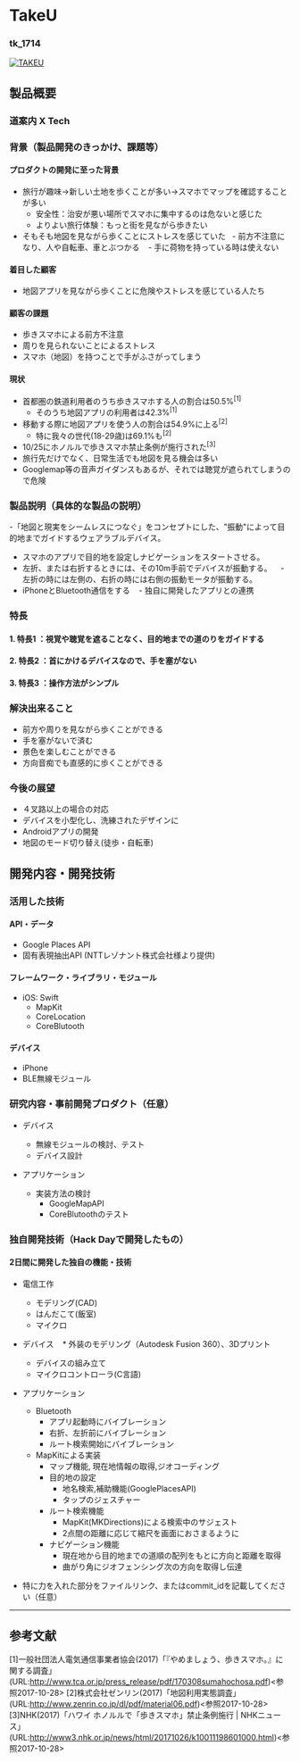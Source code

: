 # TakeU
### tk_1714

[![TAKEU](https://i.gyazo.com/b5cf1973ebdd09e7fc1d69baae456d12.png)](https://www.youtube.com/watch?v=M-oKQlGpmaY)
## 製品概要
### 道案内 X Tech

### 背景（製品開発のきっかけ、課題等）
#### プロダクトの開発に至った背景
- 旅行が趣味→新しい土地を歩くことが多い→スマホでマップを確認することが多い
    - 安全性：治安が悪い場所でスマホに集中するのは危ないと感じた
    - よりよい旅行体験：もっと街を見ながら歩きたい
- そもそも地図を見ながら歩くことにストレスを感じていた
    - 前方不注意になり、人や自転車、車とぶつかる
    - 手に荷物を持っている時は使えない

#### 着目した顧客
- 地図アプリを見ながら歩くことに危険やストレスを感じている人たち

#### 顧客の課題
- 歩きスマホによる前方不注意
- 周りを見られないことによるストレス
- スマホ（地図）を持つことで手がふさがってしまう

#### 現状
- 首都圏の鉄道利用者のうち歩きスマホする人の割合は50.5%<sup>[1]</sup>
    - そのうち地図アプリの利用者は42.3%<sup>[1]</sup>
- 移動する際に地図アプリを使う人の割合は54.9%に上る<sup>[2]</sup>
    - 特に我々の世代(18-29歳)は69.1%も<sup>[2]</sup>
- 10/25にホノルルで歩きスマホ禁止条例が施行された<sup>[3]</sup>
- 旅行先だけでなく、日常生活でも地図を見る機会は多い
- Googlemap等の音声ガイダンスもあるが、それでは聴覚が遮られてしまうので危険

### 製品説明（具体的な製品の説明）
-「地図と現実をシームレスにつなぐ」をコンセプトにした、"振動"によって目的地までガイドするウェアラブルデバイス。
- スマホのアプリで目的地を設定しナビゲーションをスタートさせる。
- 左折、または右折するときには、その10m手前でデバイスが振動する。
    - 左折の時には左側の、右折の時には右側の振動モータが振動する。
- iPhoneとBluetooth通信をする
    - 独自に開発したアプリとの連携

### 特長

#### 1. 特長1 ：視覚や聴覚を遮ることなく、目的地までの道のりをガイドする

#### 2. 特長2 ：首にかけるデバイスなので、手を塞がない

#### 3. 特長3 ：操作方法がシンプル

### 解決出来ること
- 前方や周りを見ながら歩くことができる
- 手を塞がないで済む
- 景色を楽しむことができる
- 方向音痴でも直感的に歩くことができる

### 今後の展望
- ４叉路以上の場合の対応
- デバイスを小型化し、洗練されたデザインに
- Androidアプリの開発
- 地図のモード切り替え(徒歩・自転車)

## 開発内容・開発技術
### 活用した技術
#### API・データ

- Google Places API
- 固有表現抽出API (NTTレゾナント株式会社様より提供)

#### フレームワーク・ライブラリ・モジュール
* iOS: Swift
    * MapKit
    * CoreLocation
    * CoreBlutooth

#### デバイス
* iPhone
* BLE無線モジュール

### 研究内容・事前開発プロダクト（任意）

* デバイス
    * 無線モジュールの検討、テスト
    * デバイス設計

* アプリケーション
    * 実装方法の検討
        * GoogleMapAPI
        * CoreBlutoothのテスト

### 独自開発技術（Hack Dayで開発したもの）
#### 2日間に開発した独自の機能・技術

* 電信工作
  * モデリング(CAD)
  * はんだこて(飯室)
  * マイクロ

* デバイス
    * 外装のモデリング（Autodesk Fusion 360）、3Dプリント
    * デバイスの組み立て
    * マイクロコントローラ(C言語)

* アプリケーション
    * Bluetooth
      * アプリ起動時にバイブレーション
      * 右折、左折前にバイブレーション
      * ルート検索開始にバイブレーション
    * MapKitによる実装
        * マップ機能, 現在地情報の取得,ジオコーディング
        * 目的地の設定
          * 地名検索,補助機能(GooglePlacesAPI)
          * タップのジェスチャー
        * ルート検索機能
            * MapKit(MKDirections)による検索中のサジェスト
            * 2点間の距離に応じて縮尺を画面におさまるように
        * ナビゲーション機能
            * 現在地から目的地までの道順の配列をもとに方向と距離を取得
            * 曲がり角にジオフェンシング次の方向を取得し伝達

* 特に力を入れた部分をファイルリンク、またはcommit_idを記載してください（任意）


---

## 参考文献
[1]一般社団法人電気通信事業者協会(2017)「『やめましょう、歩きスマホ。』に関する調査」(URL:http://www.tca.or.jp/press_release/pdf/170308sumahochosa.pdf)<参照2017-10-28>
[2]株式会社ゼンリン(2017)「地図利用実態調査」(URL:http://www.zenrin.co.jp/dl/pdf/material06.pdf)<参照2017-10-28>
[3]NHK(2017)「ハワイ ホノルルで「歩きスマホ」禁止条例施行 | NHKニュース」(URL:http://www3.nhk.or.jp/news/html/20171026/k10011198601000.html)<参照2017-10-28>
